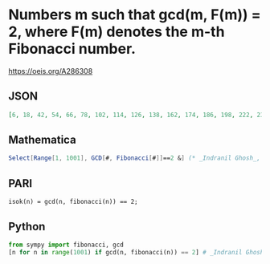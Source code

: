 # Numbers m such that gcd\(m, F\(m\)\) \= 2, where F\(m\) denotes the m\-th Fibonacci number\.
https://oeis.org/A286308
## JSON
```JSON
[6, 18, 42, 54, 66, 78, 102, 114, 126, 138, 162, 174, 186, 198, 222, 234, 246, 258, 282, 294, 318, 354, 366, 378, 402, 414, 426, 438, 462, 474, 486, 498, 522, 534, 558, 582, 594, 606, 618, 642, 654, 666, 678, 702, 714, 726, 738, 762, 774, 786, 798, 822, 834, 846, 858]
```
## Mathematica
```Mathematica
Select[Range[1, 1001], GCD[#, Fibonacci[#]]==2 &] (* _Indranil Ghosh_, May 06 2017 *)
```
## PARI
```PARI
isok(n) = gcd(n, fibonacci(n)) == 2;
```
## Python
```Python
from sympy import fibonacci, gcd
[n for n in range(1001) if gcd(n, fibonacci(n)) == 2] # _Indranil Ghosh_, May 06 2017
```
